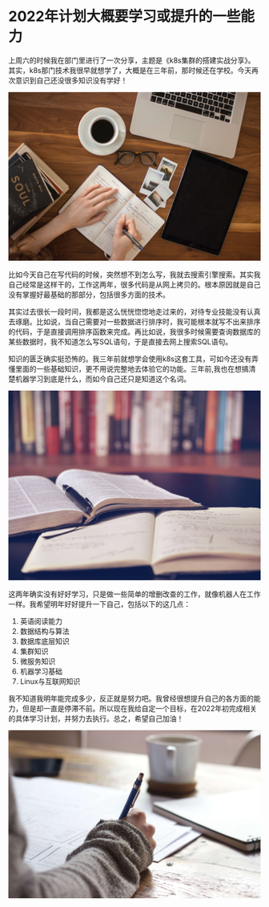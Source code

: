 # 2022年计划大概要学习或提升的一些能力

上周六的时候我在部门里进行了一次分享，主题是《k8s集群的搭建实战分享》。其实，k8s那门技术我很早就想学了，大概是在三年前，那时候还在学校。今天再次意识到自己还没很多知识没有学好！

![211206-01.jpg](../img/211206-01.jpg)

比如今天自己在写代码的时候，突然想不到怎么写，我就去搜索引擎搜索。其实我自己经常是这样干的，工作这两年，很多代码是从网上拷贝的。根本原因就是自己没有掌握好最基础的那部分，包括很多方面的技术。


其实过去很长一段时间，我都是这么恍恍惚惚地走过来的，对待专业技能没有认真去琢磨。比如说，当自己需要对一些数据进行排序时，我可能根本就写不出来排序的代码，于是直接调用排序函数来完成。再比如说，我很多时候需要查询数据库的某些数据时，我不知道怎么写SQL语句，于是直接去网上搜索SQL语句。


知识的匮乏确实挺恐怖的。我三年前就想学会使用k8s这套工具，可如今还没有弄懂里面的一些基础知识，更不用说完整地去体验它的功能。三年前,我也在想搞清楚机器学习到底是什么，而如今自己还只是知道这个名词。


![211206-02.jpg](../img/211206-02.jpg)

这两年确实没有好好学习，只是做一些简单的增删改查的工作，就像机器人在工作一样。我希望明年好好提升一下自己，包括以下的这几点：

1. 英语阅读能力
2. 数据结构与算法
3. 数据库底层知识
4. 集群知识
5. 微服务知识
6. 机器学习基础
7. Linux与互联网知识


我不知道我明年能完成多少，反正就是努力吧。我曾经很想提升自己的各方面的能力，但是却一直是停滞不前。所以现在我给自定一个目标，在2022年初完成相关的具体学习计划，并努力去执行。总之，希望自己加油！

![211206-03.jpg](../img/211206-03.jpg)